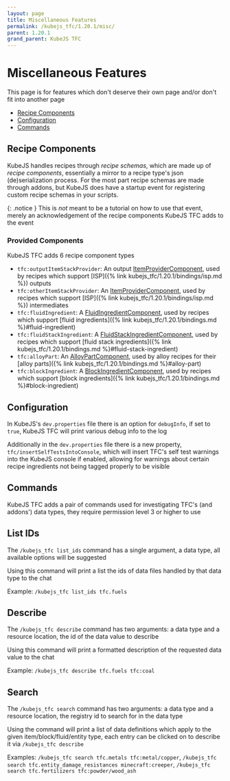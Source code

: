 ```yaml
---
layout: page
title: Miscellaneous Features
permalink: /kubejs_tfc/1.20.1/misc/
parent: 1.20.1
grand_parent: KubeJS TFC
---
```


# Miscellaneous Features

This page is for features which don't deserve their own page and/or don't fit into another page

- [Recipe Components](#recipe-components)
- [Configuration](#configuration)
- [Commands](#commands)

## Recipe Components

KubeJS handles recipes through *recipe schemas*, which are made up of *recipe components*, essentially a mirror to a recipe type's json (de)serialization process. For the most part recipe schemas are made through addons, but KubeJS does have a startup event for registering custom recipe schemas in your scripts.

{: .notice }
This is *not* meant to be a tutorial on how to use that event, merely an acknowledgement of the recipe components KubeJS TFC adds to the event

### Provided Components

KubeJS TFC adds 6 recipe component types

- `tfc:outputItemStackProvider`: An output [ItemProviderComponent](https://github.com/Notenoughmail/KubeJS-TFC/blob/1.20.1/src/main/java/com/notenoughmail/kubejs_tfc/recipe/component/ItemProviderComponent.java), used by recipes which support [ISP]({% link kubejs_tfc/1.20.1/bindings/isp.md %}) outputs
- `tfc:otherItemStackProvider`: An [ItemProviderComponent](https://github.com/Notenoughmail/KubeJS-TFC/blob/1.20.1/src/main/java/com/notenoughmail/kubejs_tfc/recipe/component/ItemProviderComponent.java), used by recipes which support [ISP]({% link kubejs_tfc/1.20.1/bindings/isp.md %}) intermediates
- `tfc:fluidIngredient`: A [FluidIngredientComponent](https://github.com/Notenoughmail/KubeJS-TFC/blob/1.20.1/src/main/java/com/notenoughmail/kubejs_tfc/recipe/component/FluidIngredientComponent.java), used by recipes which support [fluid ingredients]({% link kubejs_tfc/1.20.1/bindings.md %}#fluid-ingredient)
- `tfc:fluidStackIngredient`: A [FluidStackIngredientComponent](https://github.com/Notenoughmail/KubeJS-TFC/blob/1.20.1/src/main/java/com/notenoughmail/kubejs_tfc/recipe/component/FluidIngredientComponent.java), used by recipes which support [fluid stack ingredients]({% link kubejs_tfc/1.20.1/bindings.md %}#fluid-stack-ingredient)
- `tfc:alloyPart`: An [AlloyPartComponent](https://github.com/Notenoughmail/KubeJS-TFC/blob/1.20.1/src/main/java/com/notenoughmail/kubejs_tfc/recipe/component/AlloyPartComponent.java), used by alloy recipes for their [alloy parts]({% link kubejs_tfc/1.20.1/bindings.md %}#alloy-part)
- `tfc:blockIngredient`: A [BlockIngredientComponent](https://github.com/Notenoughmail/KubeJS-TFC/blob/1.20.1/src/main/java/com/notenoughmail/kubejs_tfc/recipe/component/BlockIngredientComponent.java), used by recipes which support [block ingredients]({% link kubejs_tfc/1.20.1/bindings.md %}#block-ingredient)

## Configuration

In KubeJS's `dev.properties` file there is an option for `debugInfo`, if set to `true`, KubeJS TFC will print various debug info to the log

Additionally in the `dev.properties` file there is a new property, `tfc/insertSelfTestsIntoConsole`, which will insert TFC's self test warnings into the KubeJS console if enabled, allowing for warnings about certain recipe ingredients not being tagged properly to be visible

## Commands

KubeJS TFC adds a pair of commands used for investigating TFC's (and addons') data types, they require permission level 3 or higher to use

## List IDs

The `/kubejs_tfc list_ids` command has a single argument, a data type, all available options will be suggested

Using this command will print a list the ids of data files handled by that data type to the chat

Example: `/kubejs_tfc list_ids tfc.fuels`

## Describe

The `/kubejs_tfc describe` command has two arguments: a data type and a resource location, the id of the data value to describe

Using this command will print a formatted description of the requested data value to the chat

Example: `/kubejs_tfc describe tfc.fuels tfc:coal`

## Search

The `/kubejs_tfc search` command has two arguments: a data type and a resource location, the registry id to search for in the data type

Using the command will print a list of data definitions which apply to the given item/block/fluid/entity type, each entry can be clicked on to describe it via `/kubejs_tfc describe`

Examples: `/kubejs_tfc search tfc.metals tfc:metal/copper`, `/kubejs_tfc search tfc.entity_damage_resistances minecraft:creeper`, `/kubejs_tfc search tfc.fertilizers tfc:powder/wood_ash`
